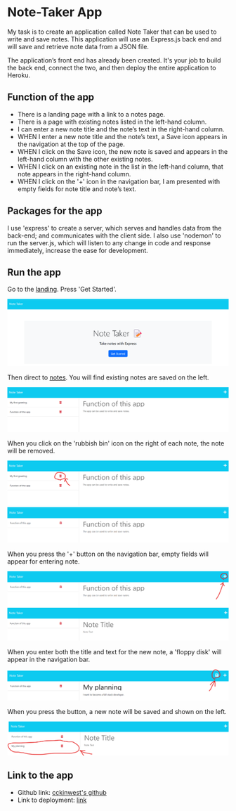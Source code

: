 # Note-Taker App

My task is to create an application called Note Taker that can be used to write and save notes. This application will use an Express.js back end and will save and retrieve note data from a JSON file.

The application’s front end has already been created. It's your job to build the back end, connect the two, and then deploy the entire application to Heroku.

## Function of the app

- There is a landing page with a link to a notes page.
- There is a page with existing notes listed in the left-hand column.
- I can enter a new note title and the note’s text in the right-hand column.
- WHEN I enter a new note title and the note’s text, a Save icon appears in the navigation at the top of the page.
- WHEN I click on the Save icon, the new note is saved and appears in the left-hand column with the other existing notes.
- WHEN I click on an existing note in the list in the left-hand column, that note appears in the right-hand column.
- WHEN I click on the '+' icon in the navigation bar, I am presented with empty fields for note title and note’s text.

## Packages for the app

I use 'express' to create a server, which serves and handles data from the back-end; and communicates with the client side. I also use 'nodemon' to run the server.js, which will listen to any change in code and response immediately, increase the ease for development.

## Run the app

Go to the [landing](https://week11-notetaker-app-f59e0075203e.herokuapp.com/). Press 'Get Started'.

![landing page](./screenshot/landing.png)

Then direct to [notes](https://week11-notetaker-app-f59e0075203e.herokuapp.com/notes). You will find existing notes are saved on the left.

![notes page](./screenshot/notes.png)

When you click on the 'rubbish bin' icon on the right of each note, the note will be removed.

![remove_1](./screenshot/remove1.png)
![remove_2](./screenshot/remove2.png)

When you press the '+' button on the navigation bar, empty fields will appear for entering note.

![newNote_1](./screenshot/newNote1.png)
![newNote_2](./screenshot/newNote2.png)

When you enter both the title and text for the new note, a 'floppy disk' will appear in the navigation bar.

![saveNote_1](./screenshot/saveNote1.png)

When you press the button, a new note will be saved and shown on the left.

![saveNote_2](./screenshot/saveNote2.png)

## Link to the app

- Github link: [cckinwest's github](https://github.com/cckinwest/noteTaker)
- Link to deployment: [link](https://week11-notetaker-app-f59e0075203e.herokuapp.com/)
